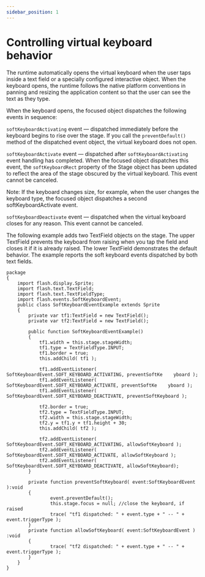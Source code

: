 ```yaml
---
sidebar_position: 1
---
```


# Controlling virtual keyboard behavior

The runtime automatically opens the virtual keyboard when the user taps inside a
text field or a specially configured interactive object. When the keyboard
opens, the runtime follows the native platform conventions in panning and
resizing the application content so that the user can see the text as they type.

When the keyboard opens, the focused object dispatches the following events in
sequence:

`softKeyboardActivating` event — dispatched immediately before the keyboard
begins to rise over the stage. If you call the `preventDefault()` method of the
dispatched event object, the virtual keyboard does not open.

`softKeyboardActivate` event — dispatched after `softKeyboardActivating` event
handling has completed. When the focused object dispatches this event, the
`softKeyboardRect` property of the Stage object has been updated to reflect the
area of the stage obscured by the virtual keyboard. This event cannot be
canceled.

Note: If the keyboard changes size, for example, when the user changes the
keyboard type, the focused object dispatches a second softKeyboardActivate
event.

`softKeyboardDeactivate` event — dispatched when the virtual keyboard closes for
any reason. This event cannot be canceled.

The following example adds two TextField objects on the stage. The upper
TextField prevents the keyboard from raising when you tap the field and closes
it if it is already raised. The lower TextField demonstrates the default
behavior. The example reports the soft keyboard events dispatched by both text
fields.

    package
    {
    	import flash.display.Sprite;
    	import flash.text.TextField;
    	import flash.text.TextFieldType;
    	import flash.events.SoftKeyboardEvent;
    	public class SoftKeyboardEventExample extends Sprite
    	{
    		private var tf1:TextField = new TextField();
    		private var tf2:TextField = new TextField();

    		public function SoftKeyboardEventExample()
    		{
    			tf1.width = this.stage.stageWidth;
    			tf1.type = TextFieldType.INPUT;
    			tf1.border = true;
    			this.addChild( tf1 );

    			tf1.addEventListener( SoftKeyboardEvent.SOFT_KEYBOARD_ACTIVATING, preventSoftKe    yboard );
    			tf1.addEventListener( SoftKeyboardEvent.SOFT_KEYBOARD_ACTIVATE, preventSoftKe    yboard );
    			tf1.addEventListener( SoftKeyboardEvent.SOFT_KEYBOARD_DEACTIVATE, preventSoftKeyboard );

    			tf2.border = true;
    			tf2.type = TextFieldType.INPUT;
    			tf2.width = this.stage.stageWidth;
    			tf2.y = tf1.y + tf1.height + 30;
    			this.addChild( tf2 );

    			tf2.addEventListener( SoftKeyboardEvent.SOFT_KEYBOARD_ACTIVATING, allowSoftKeyboard );
    			tf2.addEventListener( SoftKeyboardEvent.SOFT_KEYBOARD_ACTIVATE, allowSoftKeyboard );
    			tf2.addEventListener( SoftKeyboardEvent.SOFT_KEYBOARD_DEACTIVATE, allowSoftKeyboard);
    		}

    		private function preventSoftKeyboard( event:SoftKeyboardEvent ):void
    		{
    				event.preventDefault();
    				this.stage.focus = null; //close the keyboard, if raised
    				trace( "tf1 dispatched: " + event.type + " -- " + event.triggerType );
    		}
    		private function allowSoftKeyboard( event:SoftKeyboardEvent )    :void
    		{
    				trace( "tf2 dispatched: " + event.type + " -- " + event.triggerType );
    		}
    	}
    }
